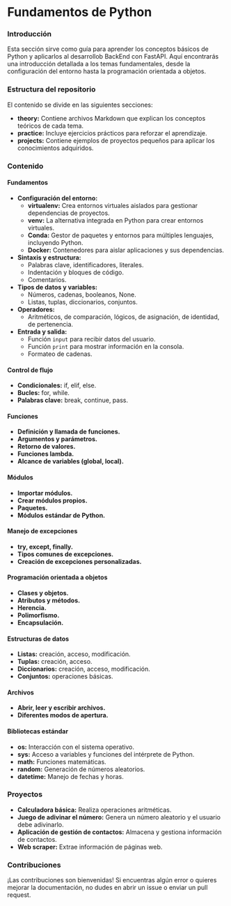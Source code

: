# Fundamentos de Python

### **Introducción**

Esta sección sirve como guía para aprender los conceptos básicos de Python y aplicarlos al desarrollob BackEnd con FastAPI. Aquí encontrarás una introducción detallada a los temas fundamentales, desde la configuración del entorno hasta la programación orientada a objetos.

### **Estructura del repositorio**

El contenido se divide en las siguientes secciones:

  * **theory:** Contiene archivos Markdown que explican los conceptos teóricos de cada tema.
  * **practice:** Incluye ejercicios prácticos para reforzar el aprendizaje.
  * **projects:** Contiene ejemplos de proyectos pequeños para aplicar los conocimientos adquiridos.

### **Contenido**

#### **Fundamentos**

  * **Configuración del entorno:**
      * **virtualenv:** Crea entornos virtuales aislados para gestionar dependencias de proyectos.
      * **venv:** La alternativa integrada en Python para crear entornos virtuales.
      * **Conda:** Gestor de paquetes y entornos para múltiples lenguajes, incluyendo Python.
      * **Docker:** Contenedores para aislar aplicaciones y sus dependencias.
  * **Sintaxis y estructura:**
      * Palabras clave, identificadores, literales.
      * Indentación y bloques de código.
      * Comentarios.
  * **Tipos de datos y variables:**
      * Números, cadenas, booleanos, None.
      * Listas, tuplas, diccionarios, conjuntos.
  * **Operadores:**
      * Aritméticos, de comparación, lógicos, de asignación, de identidad, de pertenencia.
  * **Entrada y salida:**
      * Función `input` para recibir datos del usuario.
      * Función `print` para mostrar información en la consola.
      * Formateo de cadenas.

#### **Control de flujo**

  * **Condicionales:** if, elif, else.
  * **Bucles:** for, while.
  * **Palabras clave:** break, continue, pass.

#### **Funciones**

  * **Definición y llamada de funciones.**
  * **Argumentos y parámetros.**
  * **Retorno de valores.**
  * **Funciones lambda.**
  * **Alcance de variables (global, local).**

#### **Módulos**

  * **Importar módulos.**
  * **Crear módulos propios.**
  * **Paquetes.**
  * **Módulos estándar de Python.**

#### **Manejo de excepciones**

  * **try, except, finally.**
  * **Tipos comunes de excepciones.**
  * **Creación de excepciones personalizadas.**

#### **Programación orientada a objetos**

  * **Clases y objetos.**
  * **Atributos y métodos.**
  * **Herencia.**
  * **Polimorfismo.**
  * **Encapsulación.**

#### **Estructuras de datos**

  * **Listas:** creación, acceso, modificación.
  * **Tuplas:** creación, acceso.
  * **Diccionarios:** creación, acceso, modificación.
  * **Conjuntos:** operaciones básicas.

#### **Archivos**

  * **Abrir, leer y escribir archivos.**
  * **Diferentes modos de apertura.**

#### **Bibliotecas estándar**

  * **os:** Interacción con el sistema operativo.
  * **sys:** Acceso a variables y funciones del intérprete de Python.
  * **math:** Funciones matemáticas.
  * **random:** Generación de números aleatorios.
  * **datetime:** Manejo de fechas y horas.

### **Proyectos**

  * **Calculadora básica:** Realiza operaciones aritméticas.
  * **Juego de adivinar el número:** Genera un número aleatorio y el usuario debe adivinarlo.
  * **Aplicación de gestión de contactos:** Almacena y gestiona información de contactos.
  * **Web scraper:** Extrae información de páginas web.

### **Contribuciones**

¡Las contribuciones son bienvenidas\! Si encuentras algún error o quieres mejorar la documentación, no dudes en abrir un issue o enviar un pull request.

<!-- **Consideraciones adicionales:**

  * **Diagramas y visualizaciones:** Incorpora diagramas de flujo o diagramas de clases para explicar conceptos complejos.
  * **Ejemplos prácticos:** Incluye muchos ejemplos de código para que los usuarios puedan practicar.
  * **Ejercicios interactivos:** Utiliza herramientas como Jupyter Notebook para crear ejercicios interactivos.
  * **Pruebas unitarias:** Escribe pruebas unitarias para verificar la corrección del código.

 -->
